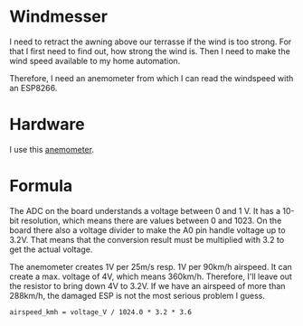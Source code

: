 # Windmesser

I need to retract the awning above our terrasse if the wind is too strong.
For that I first need to find out, how strong the wind is.
Then I need to make the wind speed available to my home automation.

Therefore, I need an anemometer from which I can read the windspeed with an ESP8266.


# Hardware

I use this [anemometer](https://funduinoshop.com/elektronische-module/sensoren/bewegung-distanz/windstaerke-messgeraet-anemometer-fuer-arduino).

# Formula

The ADC on the board understands a voltage between 0 and 1 V.
It has a 10-bit resolution, which means there are values between 0 and 1023.
On the board there also a voltage divider to make the A0 pin handle voltage up to 3.2V.
That means that the conversion result must be multiplied with 3.2 to get the actual voltage.

The anemometer creates 1V per 25m/s resp. 1V per 90km/h airspeed.
It can create a max. voltage of 4V, which means 360km/h.
Therefore, I'll leave out the resistor to bring down 4V to 3.2V.
If we have an airspeed of more than 288km/h, the damaged ESP is not the most serious problem I guess.

`airspeed_kmh = voltage_V / 1024.0 * 3.2 * 3.6`
